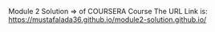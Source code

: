 Module 2 Solution
=> of COURSERA Course
The URL Link is:
https://mustafalada36.github.io/module2-solution.github.io/